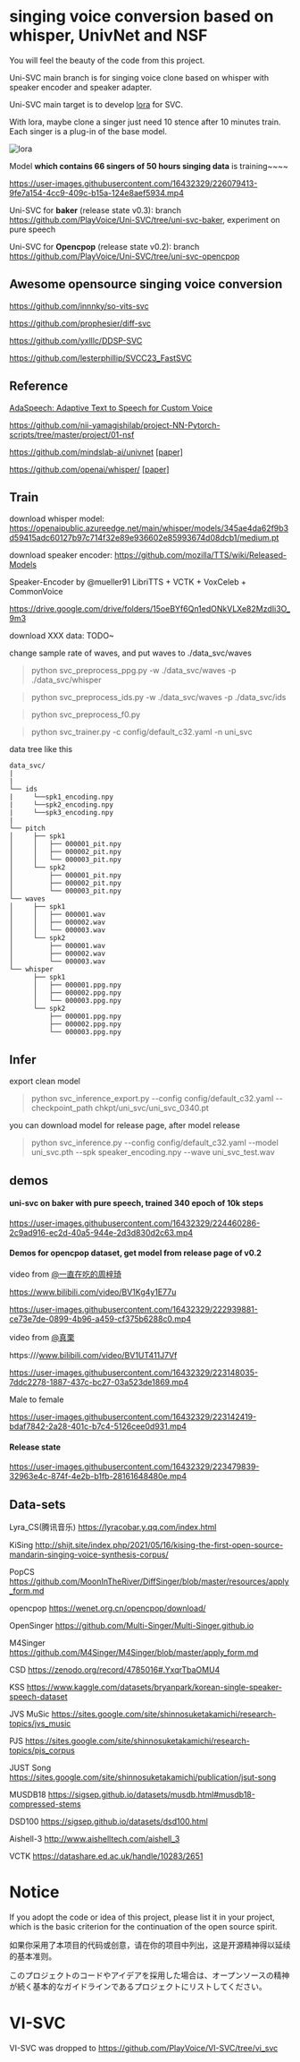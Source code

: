 # singing voice conversion based on whisper, UnivNet and NSF

You will feel the beauty of the code from this project. 

Uni-SVC main branch is for singing voice clone based on whisper with speaker encoder and speaker adapter.

Uni-SVC main target is to develop [lora](https://github.com/PlayVoice/Uni-SVC/blob/main/model/generator.py#L12-L44) for SVC.

With lora, maybe clone a singer just need 10 stence after 10 minutes train. Each singer is a plug-in of the base model.

![lora](https://user-images.githubusercontent.com/16432329/225337790-392b958a-67ec-4643-b26a-018ee8e4cf56.jpg)

Model **which contains 66 singers of 50 hours singing data** is training~~~~

https://user-images.githubusercontent.com/16432329/226079413-9fe7a154-4cc9-409c-b15a-124e8aef5934.mp4

Uni-SVC for **baker** (release state v0.3): branch https://github.com/PlayVoice/Uni-SVC/tree/uni-svc-baker, experiment on pure speech

Uni-SVC for **Opencpop** (release state v0.2): branch https://github.com/PlayVoice/Uni-SVC/tree/uni-svc-opencpop

## Awesome opensource singing voice conversion

https://github.com/innnky/so-vits-svc

https://github.com/prophesier/diff-svc

https://github.com/yxlllc/DDSP-SVC

https://github.com/lesterphillip/SVCC23_FastSVC

## Reference
[AdaSpeech: Adaptive Text to Speech for Custom Voice](https://arxiv.org/pdf/2103.00993.pdf)

https://github.com/nii-yamagishilab/project-NN-Pytorch-scripts/tree/master/project/01-nsf

https://github.com/mindslab-ai/univnet [[paper]](https://arxiv.org/abs/2106.07889)

https://github.com/openai/whisper/ [[paper]](https://arxiv.org/abs/2212.04356)

## Train
download whisper model: https://openaipublic.azureedge.net/main/whisper/models/345ae4da62f9b3d59415adc60127b97c714f32e89e936602e85993674d08dcb1/medium.pt

download speaker encoder: https://github.com/mozilla/TTS/wiki/Released-Models

Speaker-Encoder by @mueller91	LibriTTS + VCTK + VoxCeleb + CommonVoice

https://drive.google.com/drive/folders/15oeBYf6Qn1edONkVLXe82MzdIi3O_9m3

download XXX data: TODO~

change sample rate of waves, and put waves to ./data_svc/waves

> python svc_preprocess_ppg.py -w ./data_svc/waves -p ./data_svc/whisper

> python svc_preprocess_ids.py -w ./data_svc/waves -p ./data_svc/ids

> python svc_preprocess_f0.py

> python svc_trainer.py -c config/default_c32.yaml -n uni_svc

data tree like this

    data_svc/
    |
    |
    └── ids
    |     └──spk1_encoding.npy
    |     └──spk2_encoding.npy
    |     └──spk3_encoding.npy
    |
    └── pitch
    │     ├── spk1
    │     │   ├── 000001_pit.npy
    │     │   ├── 000002_pit.npy
    │     │   └── 000003_pit.npy
    │     └── spk2
    │         ├── 000001_pit.npy
    │         ├── 000002_pit.npy
    │         └── 000003_pit.npy
    └── waves
    │     ├── spk1
    │     │   ├── 000001.wav
    │     │   ├── 000002.wav
    │     │   └── 000003.wav
    │     └── spk2
    │         ├── 000001.wav
    │         ├── 000002.wav
    │         └── 000003.wav
    └── whisper
          ├── spk1
          │   ├── 000001.ppg.npy
          │   ├── 000002.ppg.npy
          │   └── 000003.ppg.npy
          └── spk2
              ├── 000001.ppg.npy
              ├── 000002.ppg.npy
              └── 000003.ppg.npy

## Infer
export clean model

> python svc_inference_export.py --config config/default_c32.yaml --checkpoint_path chkpt/uni_svc/uni_svc_0340.pt

you can download model for release page, after model release

> python svc_inference.py --config config/default_c32.yaml --model uni_svc.pth --spk speaker_encoding.npy --wave uni_svc_test.wav

## demos
#### uni-svc on baker with pure speech, trained 340 epoch of 10k steps

https://user-images.githubusercontent.com/16432329/224460286-2c9ad916-ec2d-40a5-944e-2d3d830d2c63.mp4

#### Demos for opencpop dataset, get model from release page of v0.2

video from [@一直在吃的周梓琦](https://space.bilibili.com/20473341)

https://www.bilibili.com/video/BV1Kg4y1E77u

https://user-images.githubusercontent.com/16432329/222939881-ce73e7de-0899-4b96-a459-cf375b6288c0.mp4

video from [@真栗](https://space.bilibili.com/210752)

https:///www.bilibili.com/video/BV1UT411J7Vf

https://user-images.githubusercontent.com/16432329/223148035-7ddc2278-1887-437c-bc27-03a523de1869.mp4

Male to female

https://user-images.githubusercontent.com/16432329/223142419-bdaf7842-2a28-401c-b7c4-5126cee0d931.mp4

#### Release state

https://user-images.githubusercontent.com/16432329/223479839-32963e4c-874f-4e2b-b1fb-28161648480e.mp4


## Data-sets
Lyra_CS(腾讯音乐)     https://lyracobar.y.qq.com/index.html

KiSing      http://shijt.site/index.php/2021/05/16/kising-the-first-open-source-mandarin-singing-voice-synthesis-corpus/

PopCS 		  https://github.com/MoonInTheRiver/DiffSinger/blob/master/resources/apply_form.md

opencpop 	  https://wenet.org.cn/opencpop/download/

OpenSinger 	https://github.com/Multi-Singer/Multi-Singer.github.io

M4Singer	  https://github.com/M4Singer/M4Singer/blob/master/apply_form.md

CSD 		    https://zenodo.org/record/4785016#.YxqrTbaOMU4

KSS		      https://www.kaggle.com/datasets/bryanpark/korean-single-speaker-speech-dataset

JVS MuSic	  https://sites.google.com/site/shinnosuketakamichi/research-topics/jvs_music

PJS		      https://sites.google.com/site/shinnosuketakamichi/research-topics/pjs_corpus

JUST Song	  https://sites.google.com/site/shinnosuketakamichi/publication/jsut-song


MUSDB18		  https://sigsep.github.io/datasets/musdb.html#musdb18-compressed-stems

DSD100 		  https://sigsep.github.io/datasets/dsd100.html


Aishell-3 	http://www.aishelltech.com/aishell_3

VCTK 		    https://datashare.ed.ac.uk/handle/10283/2651

# Notice
If you adopt the code or idea of this project, please list it in your project, which is the basic criterion for the continuation of the open source spirit.

如果你采用了本项目的代码或创意，请在你的项目中列出，这是开源精神得以延续的基本准则。

このプロジェクトのコードやアイデアを採用した場合は、オープンソースの精神が続く基本的なガイドラインであるプロジェクトにリストしてください。

# VI-SVC
VI-SVC was dropped to https://github.com/PlayVoice/VI-SVC/tree/vi_svc
